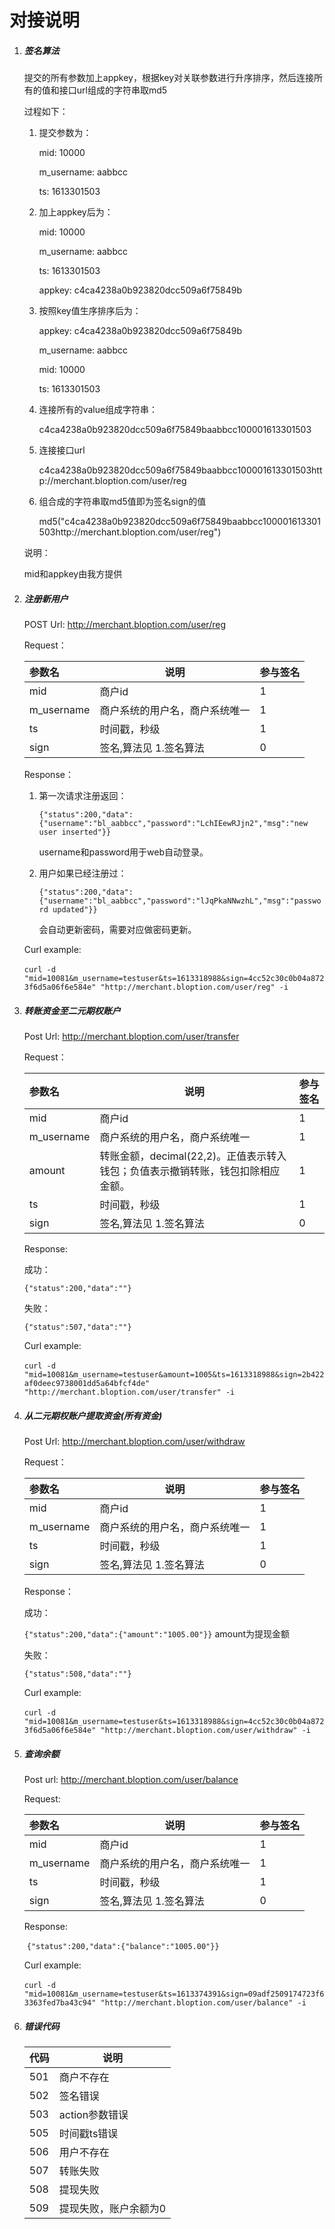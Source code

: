 # 对接说明



1. ##### 签名算法

   提交的所有参数加上appkey，根据key对关联参数进行升序排序，然后连接所有的值和接口url组成的字符串取md5

   过程如下：

   1. 提交参数为：

      mid: 10000

      m_username: aabbcc

      ts: 1613301503

   2. 加上appkey后为：

      mid: 10000

      m_username: aabbcc

      ts: 1613301503

      appkey: c4ca4238a0b923820dcc509a6f75849b

   3. 按照key值生序排序后为：

      appkey: c4ca4238a0b923820dcc509a6f75849b

      m_username: aabbcc

      mid: 10000

      ts: 1613301503

   4. 连接所有的value组成字符串：

      c4ca4238a0b923820dcc509a6f75849baabbcc100001613301503

   5. 连接接口url

      c4ca4238a0b923820dcc509a6f75849baabbcc100001613301503http://merchant.bloption.com/user/reg

   6. 组合成的字符串取md5值即为签名sign的值

      md5("c4ca4238a0b923820dcc509a6f75849baabbcc100001613301503http://merchant.bloption.com/user/reg")

   

   说明：

   mid和appkey由我方提供

   

2. ##### 注册新用户

   POST Url: http://merchant.bloption.com/user/reg

   Request：

   | 参数名     | 说明                           | 参与签名 |
   | :--------- | ------------------------------ | -------- |
   | mid        | 商户id                         | 1        |
   | m_username | 商户系统的用户名，商户系统唯一 | 1        |
   | ts         | 时间戳，秒级                   | 1        |
   | sign       | 签名,算法见 1.签名算法         | 0        |

   Response：

   1. 第一次请求注册返回：

      `{"status":200,"data":{"username":"bl_aabbcc","password":"LchIEewRJjn2","msg":"new user inserted"}}`

      username和password用于web自动登录。

   2. 用户如果已经注册过：

      `{"status":200,"data":{"username":"bl_aabbcc","password":"lJqPkaNNwzhL","msg":"password updated"}}`

      会自动更新密码，需要对应做密码更新。

   Curl example:

   ​	`curl -d "mid=10081&m_username=testuser&ts=1613318988&sign=4cc52c30c0b04a8723f6d5a06f6e584e" "http://merchant.bloption.com/user/reg" -i`

   

3. ##### 转账资金至二元期权账户

   Post Url: http://merchant.bloption.com/user/transfer

   Request：

   | 参数名     | 说明                                                         | 参与签名 |
   | :--------- | ------------------------------------------------------------ | -------- |
   | mid        | 商户id                                                       | 1        |
   | m_username | 商户系统的用户名，商户系统唯一                               | 1        |
   | amount     | 转账金额，decimal(22,2)。正值表示转入钱包；负值表示撤销转账，钱包扣除相应金额。 | 1        |
   | ts         | 时间戳，秒级                                                 | 1        |
   | sign       | 签名,算法见 1.签名算法                                       | 0        |

   Response:

   成功：

   `{"status":200,"data":""}`

   失败：

   `{"status":507,"data":""}`

   Curl example:

   ​	`curl -d "mid=10081&m_username=testuser&amount=1005&ts=1613318988&sign=2b422af0deec9738001dd5a64bfcf4de" "http://merchant.bloption.com/user/transfer" -i`

   

4. ##### 从二元期权账户提取资金(所有资金) 

   Post Url: http://merchant.bloption.com/user/withdraw

   Request：

   | 参数名     | 说明                           | 参与签名 |
   | :--------- | ------------------------------ | -------- |
   | mid        | 商户id                         | 1        |
   | m_username | 商户系统的用户名，商户系统唯一 | 1        |
   | ts         | 时间戳，秒级                   | 1        |
   | sign       | 签名,算法见 1.签名算法         | 0        |

   Response：

   成功：

   `{"status":200,"data":{"amount":"1005.00"}}` amount为提现金额

   失败：

   `{"status":508,"data":""}` 

   Curl example:

   ​	`curl -d "mid=10081&m_username=testuser&ts=1613318988&sign=4cc52c30c0b04a8723f6d5a06f6e584e" "http://merchant.bloption.com/user/withdraw" -i`

   

5. ##### 查询余额

   Post url: http://merchant.bloption.com/user/balance

   Request:

   | 参数名     | 说明                           | 参与签名 |
   | :--------- | ------------------------------ | -------- |
   | mid        | 商户id                         | 1        |
   | m_username | 商户系统的用户名，商户系统唯一 | 1        |
   | ts         | 时间戳，秒级                   | 1        |
   | sign       | 签名,算法见 1.签名算法         | 0        |

   Response:

   ​	`{"status":200,"data":{"balance":"1005.00"}}`

   Curl example:

   ​	`curl -d "mid=10081&m_username=testuser&ts=1613374391&sign=09adf2509174723f63363fed7ba43c94" "http://merchant.bloption.com/user/balance" -i`

   

6. ##### 错误代码

   | 代码 | 说明                  |
   | ---- | --------------------- |
   | 501  | 商户不存在            |
   | 502  | 签名错误              |
   | 503  | action参数错误        |
   | 505  | 时间戳ts错误          |
   | 506  | 用户不存在            |
   | 507  | 转账失败              |
   | 508  | 提现失败              |
   | 509  | 提现失败，账户余额为0 |

   

